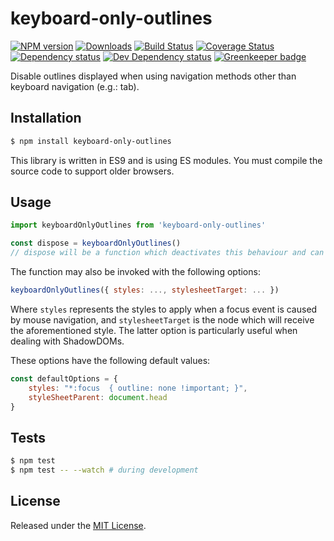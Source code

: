 # keyboard-only-outlines

[![NPM version][npm-image]][npm-url] [![Downloads][downloads-image]][npm-url] [![Build Status][travis-image]][travis-url] [![Coverage Status][codecov-image]][codecov-url] [![Dependency status][david-dm-image]][david-dm-url] [![Dev Dependency status][david-dm-dev-image]][david-dm-dev-url] [![Greenkeeper badge][greenkeeper-image]][greenkeeper-url]

[npm-url]:https://npmjs.org/package/keyboard-only-outlines
[downloads-image]:https://img.shields.io/npm/dm/keyboard-only-outlines.svg
[npm-image]:https://img.shields.io/npm/v/keyboard-only-outlines.svg
[travis-url]:https://travis-ci.org/moxystudio/js-keyboard-only-outlines
[travis-image]:http://img.shields.io/travis/moxystudio/js-keyboard-only-outlines/master.svg
[codecov-url]:https://codecov.io/gh/moxystudio/js-keyboard-only-outlines
[codecov-image]:https://img.shields.io/codecov/c/github/moxystudio/js-keyboard-only-outlines/master.svg
[david-dm-url]:https://david-dm.org/moxystudio/js-keyboard-only-outlines
[david-dm-image]:https://img.shields.io/david/moxystudio/js-keyboard-only-outlines.svg
[david-dm-dev-url]:https://david-dm.org/moxystudio/js-keyboard-only-outlines?type=dev
[david-dm-dev-image]:https://img.shields.io/david/dev/moxystudio/js-keyboard-only-outlines.svg
[greenkeeper-image]:https://badges.greenkeeper.io/moxystudio/js-keyboard-only-outlines.svg
[greenkeeper-url]:https://greenkeeper.io/

Disable outlines displayed when using navigation methods other than keyboard navigation (e.g.: tab).

## Installation

```sh
$ npm install keyboard-only-outlines
```

This library is written in ES9 and is using ES modules. You must compile the source code to support older browsers.

## Usage

```js
import keyboardOnlyOutlines from 'keyboard-only-outlines'

const dispose = keyboardOnlyOutlines()
// dispose will be a function which deactivates this behaviour and can be called at any time

```

The function may also be invoked with the following options: 

```js
keyboardOnlyOutlines({ styles: ..., stylesheetTarget: ... })
```

Where `styles` represents the styles to apply when a focus event is caused by mouse navigation, and `stylesheetTarget` is the node which will receive the aforementioned style. The latter option is particularly useful when dealing with ShadowDOMs.

These options have the following default values: 

```js
const defaultOptions = {
    styles: "*:focus  { outline: none !important; }",
    styleSheetParent: document.head
}
```

## Tests

```sh
$ npm test
$ npm test -- --watch # during development
```


## License

Released under the [MIT License](http://www.opensource.org/licenses/mit-license.php).
